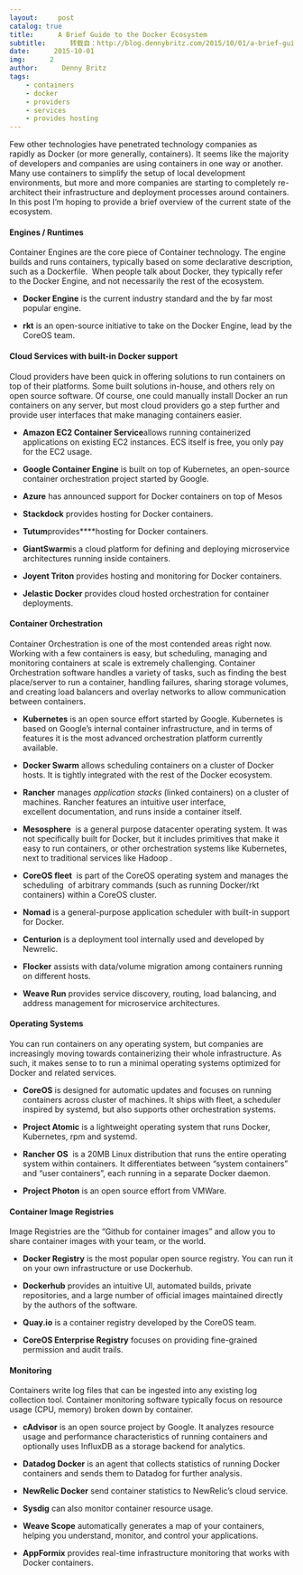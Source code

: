 ```yaml
---
layout:     post
catalog: true
title:      A Brief Guide to the Docker Ecosystem
subtitle:      转载自：http://blog.dennybritz.com/2015/10/01/a-brief-guide-to-the-docker-ecosystem/
date:      2015-10-01
img:      2
author:      Denny Britz
tags:
    - containers
    - docker
    - providers
    - services
    - provides hosting
---
```


Few other technologies have penetrated technology companies as rapidly as Docker (or more generally, containers). It seems like the majority of developers and companies are using containers in one way or another. Many use containers to simplify the setup of local development environments, but more and more companies are starting to completely re-architect their infrastructure and deployment processes around containers. In this post I’m hoping to provide a brief overview of the current state of the ecosystem.

#### Engines / Runtimes

Container Engines are the core piece of Container technology. The engine builds and runs containers, typically based on some declarative description, such as a Dockerfile.  When people talk about Docker, they typically refer to the Docker Engine, and not necessarily the rest of the ecosystem.

- **Docker Engine** is the current industry standard and the by far most popular engine.

- **rkt** is an open-source initiative to take on the Docker Engine, lead by the CoreOS team.


#### Cloud Services with built-in Docker support

Cloud providers have been quick in offering solutions to run containers on top of their platforms. Some built solutions in-house, and others rely on open source software. Of course, one could manually install Docker an run containers on any server, but most cloud providers go a step further and provide user interfaces that make managing containers easier.

- **Amazon EC2 Container Service**allows running containerized applications on existing EC2 instances. ECS itself is free, you only pay for the EC2 usage.

- **Google Container Engine** is built on top of Kubernetes, an open-source container orchestration project started by Google.

- **Azure** has announced support for Docker containers on top of Mesos

- **Stackdock** provides hosting for Docker containers.

- **Tutum**provides****hosting for Docker containers.

- **GiantSwarm**is a cloud platform for defining and deploying microservice architectures running inside containers.

- **Joyent Triton** provides hosting and monitoring for Docker containers.

- **Jelastic Docker** provides cloud hosted orchestration for container deployments.


#### Container Orchestration

Container Orchestration is one of the most contended areas right now. Working with a few containers is easy, but scheduling, managing and monitoring containers at scale is extremely challenging. Container Orchestration software handles a variety of tasks, such as finding the best place/server to run a container, handling failures, sharing storage volumes, and creating load balancers and overlay networks to allow communication between containers.

- **Kubernetes** is an open source effort started by Google. Kubernetes is based on Google’s internal container infrastructure, and in terms of features it is the most advanced orchestration platform currently available.

- **Docker Swarm** allows scheduling containers on a cluster of Docker hosts. It is tightly integrated with the rest of the Docker ecosystem.

- **Rancher** manages *application stacks* (linked containers) on a cluster of machines. Rancher features an intuitive user interface, excellent documentation, and runs inside a container itself.

- **Mesosphere**  is a general purpose datacenter operating system. It was not specifically built for Docker, but it includes primitives that make it easy to run containers, or other orchestration systems like Kubernetes, next to traditional services like Hadoop .

- **CoreOS fleet**  is part of the CoreOS operating system and manages the scheduling  of arbitrary commands (such as running Docker/rkt containers) within a CoreOS cluster.

- **Nomad** is a general-purpose application scheduler with built-in support for Docker.

- **Centurion** is a deployment tool internally used and developed by Newrelic.

- **Flocker** assists with data/volume migration among containers running on different hosts.

- **Weave Run** provides service discovery, routing, load balancing, and address management for microservice architectures.


#### Operating Systems

You can run containers on any operating system, but companies are increasingly moving towards containerizing their whole infrastructure. As such, it makes sense to to run a minimal operating systems optimized for Docker and related services.

- **CoreOS** is designed for automatic updates and focuses on running containers across cluster of machines. It ships with fleet, a scheduler inspired by systemd, but also supports other orchestration systems.

- **Project Atomic** is a lightweight operating system that runs Docker, Kubernetes, rpm and systemd.

- **Rancher OS**  is a 20MB Linux distribution that runs the entire operating system within containers. It differentiates between “system containers” and “user containers”, each running in a separate Docker daemon.

- **Project Photon** is an open source effort from VMWare.


#### Container Image Registries

Image Registries are the “Github for container images” and allow you to share container images with your team, or the world.

- **Docker Registry** is the most popular open source registry. You can run it on your own infrastructure or use Dockerhub.

- **Dockerhub** provides an intuitive UI, automated builds, private repositories, and a large number of official images maintained directly by the authors of the software.

- **Quay.io** is a container registry developed by the CoreOS team.

- **CoreOS Enterprise Registry** focuses on providing fine-grained permission and audit trails.


#### Monitoring

Containers write log files that can be ingested into any existing log collection tool. Container monitoring software typically focus on resource usage (CPU, memory) broken down by container.

- **cAdvisor** is an open source project by Google. It analyzes resource usage and performance characteristics of running containers and optionally uses InfluxDB as a storage backend for analytics.

- **Datadog Docker** is an agent that collects statistics of running Docker containers and sends them to Datadog for further analysis.

- **NewRelic Docker** send container statistics to NewRelic’s cloud service.

- **Sysdig** can also monitor container resource usage.

- **Weave Scope** automatically generates a map of your containers, helping you understand, monitor, and control your applications.

- **AppFormix** provides real-time infrastructure monitoring that works with Docker containers.


 
